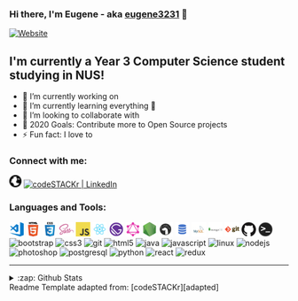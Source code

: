 ### Hi there, I'm Eugene - aka [eugene3231][website] 👋

[![Website](https://img.shields.io/website?label=eugene3231.netlify.app&style=for-the-badge&url=https%3A%2F%2Feugene3231.netlify.app)](https://eugene3231.netlify.app)

## I'm currently a Year 3 Computer Science student studying in NUS!

- 🔭 I’m currently working on 
- 🌱 I’m currently learning everything 🤣
- 👯 I’m looking to collaborate with 
- 🥅 2020 Goals: Contribute more to Open Source projects
- ⚡ Fun fact: I love to 

### Connect with me:

[<img alt="codeSTACKr.com" width="22px" src="https://raw.githubusercontent.com/iconic/open-iconic/master/svg/globe.svg" />][website]
[<img alt="codeSTACKr | LinkedIn" width="22px" src="https://cdn.jsdelivr.net/npm/simple-icons@v3/icons/linkedin.svg" />][linkedin]

### Languages and Tools:
<p align="left">
<img alt="Visual Studio Code" width="26px" src="https://raw.githubusercontent.com/github/explore/80688e429a7d4ef2fca1e82350fe8e3517d3494d/topics/visual-studio-code/visual-studio-code.png" />
<img alt="HTML5" width="26px" src="https://raw.githubusercontent.com/github/explore/80688e429a7d4ef2fca1e82350fe8e3517d3494d/topics/html/html.png" />
<img alt="CSS3" width="26px" src="https://raw.githubusercontent.com/github/explore/80688e429a7d4ef2fca1e82350fe8e3517d3494d/topics/css/css.png" />
<img alt="Sass" width="26px" src="https://raw.githubusercontent.com/github/explore/80688e429a7d4ef2fca1e82350fe8e3517d3494d/topics/sass/sass.png" />
<img alt="JavaScript" width="26px" src="https://raw.githubusercontent.com/github/explore/80688e429a7d4ef2fca1e82350fe8e3517d3494d/topics/javascript/javascript.png" />
<img alt="React" width="26px" src="https://raw.githubusercontent.com/github/explore/80688e429a7d4ef2fca1e82350fe8e3517d3494d/topics/react/react.png" />
<img alt="Gatsby" width="26px" src="https://raw.githubusercontent.com/github/explore/e94815998e4e0713912fed477a1f346ec04c3da2/topics/gatsby/gatsby.png" />
<img alt="GraphQL" width="26px" src="https://raw.githubusercontent.com/github/explore/80688e429a7d4ef2fca1e82350fe8e3517d3494d/topics/graphql/graphql.png" />
<img alt="Node.js" width="26px" src="https://raw.githubusercontent.com/github/explore/80688e429a7d4ef2fca1e82350fe8e3517d3494d/topics/nodejs/nodejs.png" />
<img alt="Deno" width="26px" src="https://raw.githubusercontent.com/github/explore/361e2821e2dea67711cde99c9c40ed357061cf27/topics/deno/deno.png" />
<img alt="SQL" width="26px" src="https://raw.githubusercontent.com/github/explore/80688e429a7d4ef2fca1e82350fe8e3517d3494d/topics/sql/sql.png" />
<img alt="MySQL" width="26px" src="https://raw.githubusercontent.com/github/explore/80688e429a7d4ef2fca1e82350fe8e3517d3494d/topics/mysql/mysql.png" />
<img alt="MongoDB" width="26px" src="https://raw.githubusercontent.com/github/explore/80688e429a7d4ef2fca1e82350fe8e3517d3494d/topics/mongodb/mongodb.png" />
<img alt="Git" width="26px" src="https://raw.githubusercontent.com/github/explore/80688e429a7d4ef2fca1e82350fe8e3517d3494d/topics/git/git.png" />
<img alt="GitHub" width="26px" src="https://raw.githubusercontent.com/github/explore/78df643247d429f6cc873026c0622819ad797942/topics/github/github.png" />
<img alt="Terminal" width="26px" src="https://raw.githubusercontent.com/github/explore/80688e429a7d4ef2fca1e82350fe8e3517d3494d/topics/terminal/terminal.png" />
<img alt="bootstrap" src="https://devicons.github.io/devicon/devicon.git/icons/bootstrap/bootstrap-plain.svg"  width="26"/>
<img alt="css3" src="https://devicons.github.io/devicon/devicon.git/icons/css3/css3-original-wordmark.svg"  width="26"/>
<img alt="git" src="https://www.vectorlogo.zone/logos/git-scm/git-scm-icon.svg"  width="26"/>
<img alt="html5" src="https://devicons.github.io/devicon/devicon.git/icons/html5/html5-original-wordmark.svg"  width="26"/>
<img alt="java" src="https://devicons.github.io/devicon/devicon.git/icons/java/java-original-wordmark.svg"  width="26"/>
<img alt="javascript" src="https://devicons.github.io/devicon/devicon.git/icons/javascript/javascript-original.svg"  width="26"/>
<img alt="linux" src="https://devicons.github.io/devicon/devicon.git/icons/linux/linux-original.svg" width="26"/>
<img alt="nodejs" src="https://devicons.github.io/devicon/devicon.git/icons/nodejs/nodejs-original-wordmark.svg" width="26"/>
<img alt="photoshop" src="https://devicons.github.io/devicon/devicon.git/icons/photoshop/photoshop-plain.svg"  width="26"/>
<img alt="postgresql" src="https://devicons.github.io/devicon/devicon.git/icons/postgresql/postgresql-original-wordmark.svg"  width="26"/>
<img alt="python" src="https://devicons.github.io/devicon/devicon.git/icons/python/python-original.svg"  width="26"/>
<img alt="react" src="https://devicons.github.io/devicon/devicon.git/icons/react/react-original-wordmark.svg"  width="26"/>
<img alt="redux" src="https://devicons.github.io/devicon/devicon.git/icons/redux/redux-original.svg"  width="40" height="40"/>
</p>

---

<details>
  <summary>:zap: Github Stats</summary>

  <img alt="eugene3231's Github Stats" src="https://github-readme-stats.codestackr.vercel.app/api?username=eugene3231&show_icons=true&hide_border=true" />

</details>
Readme Template adapted from: [codeSTACKr][adapted]

[website]: https://eugene3231.netlify.app
[linkedin]: https://linkedin.com/in/eugene-chua-nus
[adapted]: https://github.com/codeSTACKr